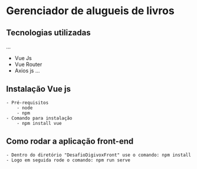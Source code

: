 # Gerenciador de alugueis de livros

## Tecnologias utilizadas
...
- Vue Js
- Vue Router
- Axios js
...

## Instalação Vue js

```
- Pré-requisitos
    - node
    - npm
- Comando para instalação
    - npm install vue
```

## Como rodar a aplicação front-end

```
- Dentro do diretório "DesafioDigivoxFront" use o comando: npm install
- Logo em seguida rode o comando: npm run serve
```
